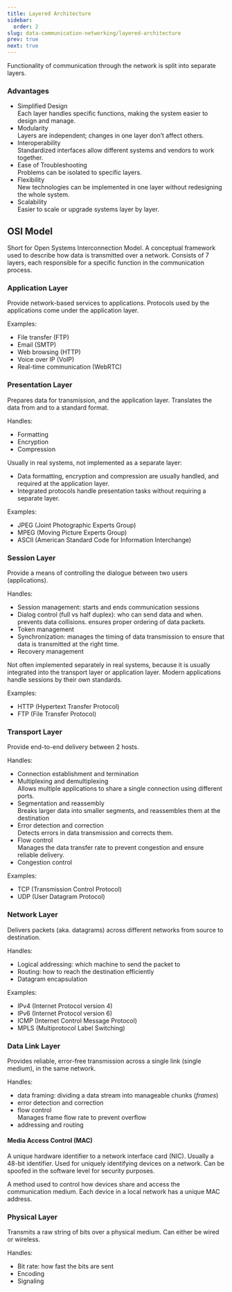 ```yaml
---
title: Layered Architecture
sidebar:
  order: 2
slug: data-communication-networking/layered-architecture
prev: true
next: true
---
```


Functionality of communication through the network is split into separate layers.

### Advantages

- Simplified Design  
  Each layer handles specific functions, making the system easier to design and manage.
- Modularity  
  Layers are independent; changes in one layer don’t affect others.
- Interoperability  
  Standardized interfaces allow different systems and vendors to work together.
- Ease of Troubleshooting  
  Problems can be isolated to specific layers.
- Flexibility  
  New technologies can be implemented in one layer without redesigning the whole system.
- Scalability  
  Easier to scale or upgrade systems layer by layer.

## OSI Model

Short for Open Systems Interconnection Model. A conceptual framework used to describe how data is transmitted over a network. Consists of 7 layers, each responsible for a specific function in the communication process.

### Application Layer

Provide network-based services to applications. Protocols used by the applications come under the application layer.

Examples:
- File transfer (FTP)
- Email (SMTP)
- Web browsing (HTTP)
- Voice over IP (VoIP)
- Real-time communication (WebRTC)

### Presentation Layer
Prepares data for transmission, and the application layer. Translates the data from and to a standard format.

Handles:
- Formatting
- Encryption
- Compression

Usually in real systems, not implemented as a separate layer:
- Data formatting, encryption and compression are usually handled, and required at the application layer.
- Integrated protocols handle presentation tasks without requiring a separate layer.

Examples:
- JPEG (Joint Photographic Experts Group)
- MPEG (Moving Picture Experts Group)
- ASCII (American Standard Code for Information Interchange)

### Session Layer

Provide a means of controlling the dialogue between two users (applications).

Handles:
- Session management: starts and ends communication sessions
- Dialog control (full vs half duplex): who can send data and when. prevents data collisions. ensures proper ordering of data packets.
- Token management
- Synchronization: manages the timing of data transmission to ensure that data is transmitted at the right time.
- Recovery management

Not often implemented separately in real systems, because it is usually integrated into the transport layer or application layer. Modern applications handle sessions by their own standards.

Examples:
- HTTP (Hypertext Transfer Protocol)
- FTP (File Transfer Protocol)

### Transport Layer

Provide end-to-end delivery between 2 hosts.

Handles:
- Connection establishment and termination
- Multiplexing and demultiplexing   
  Allows multiple applications to share a single connection using different ports.
- Segmentation and reassembly   
  Breaks larger data into smaller segments, and reassembles them at the destination
- Error detection and correction   
  Detects errors in data transmission and corrects them.
- Flow control   
  Manages the data transfer rate to prevent congestion and ensure reliable delivery.
- Congestion control

Examples:
- TCP (Transmission Control Protocol)
- UDP (User Datagram Protocol)

### Network Layer

Delivers packets (aka. datagrams) across different networks from source to destination.

Handles:

- Logical addressing: which machine to send the packet to
- Routing: how to reach the destination efficiently
- Datagram encapsulation

Examples:
- IPv4 (Internet Protocol version 4)
- IPv6 (Internet Protocol version 6)
- ICMP (Internet Control Message Protocol)
- MPLS (Multiprotocol Label Switching)

### Data Link Layer

Provides reliable, error-free transmission across a single link (single medium), in the same network.

Handles:

- data framing: dividing a data stream into manageable chunks (_frames_)
- error detection and correction
- flow control   
  Manages frame flow rate to prevent overflow
- addressing and routing

#### Media Access Control (MAC)

A unique hardware identifier to a network interface card (NIC). Usually a 48-bit identifier. Used for uniquely identifying devices on a network. Can be spoofed in the software level for security purposes.

A method used to control how devices share and access the communication medium. Each device in a local network has a unique MAC address.

### Physical Layer

Transmits a raw string of bits over a physical medium. Can either be wired or wireless.

Handles:
- Bit rate: how fast the bits are sent
- Encoding
- Signaling
